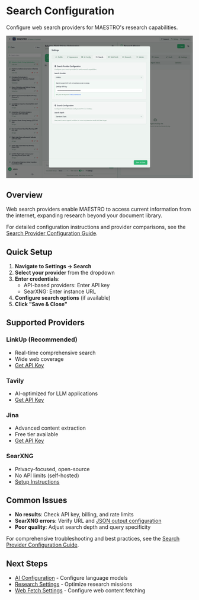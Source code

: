 # Search Configuration

Configure web search providers for MAESTRO's research capabilities.

![Search Configuration Interface](../../assets/images/settings/search.png)

## Overview

Web search providers enable MAESTRO to access current information from the internet, expanding research beyond your document library.

For detailed configuration instructions and provider comparisons, see the [Search Provider Configuration Guide](../../getting-started/configuration/search-providers.md).

## Quick Setup

1. **Navigate to Settings → Search**
2. **Select your provider** from the dropdown
3. **Enter credentials**:
      - API-based providers: Enter API key
      - SearXNG: Enter instance URL
4. **Configure search options** (if available)
5. **Click "Save & Close"**

## Supported Providers

### LinkUp (Recommended)
- Real-time comprehensive search
- Wide web coverage
- [Get API Key](https://linkup.com/dashboard)

### Tavily
- AI-optimized for LLM applications
- [Get API Key](https://app.tavily.com/home)

### Jina
- Advanced content extraction
- Free tier available
- [Get API Key](https://jina.ai/reader)

### SearXNG
- Privacy-focused, open-source
- No API limits (self-hosted)
- [Setup Instructions](../../getting-started/configuration/search-providers.md#searxng)

## Common Issues

- **No results**: Check API key, billing, and rate limits
- **SearXNG errors**: Verify URL and [JSON output configuration](../../getting-started/configuration/search-providers.md#configuration-requirements)
- **Poor quality**: Adjust search depth and query specificity

For comprehensive troubleshooting and best practices, see the [Search Provider Configuration Guide](../../getting-started/configuration/search-providers.md).

## Next Steps

- [AI Configuration](ai-config.md) - Configure language models
- [Research Settings](research-config.md) - Optimize research missions
- [Web Fetch Settings](webfetch-config.md) - Configure web content fetching